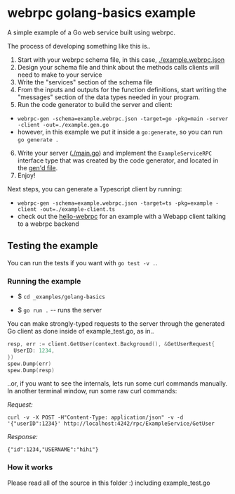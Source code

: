 # webrpc golang-basics example

A simple example of a Go web service built using webrpc.

The process of developing something like this is..

1. Start with your webrpc schema file, in this case, [./example.webrpc.json](./example.webrpc.json)
2. Design your schema file and think about the methods calls clients will need to make
to your service
3. Write the "services" section of the schema file
4. From the inputs and outputs for the function definitions, start writing the "messages"
section of the data types needed in your program.
5. Run the code generator to build the server and client:
  * `webrpc-gen -schema=example.webrpc.json -target=go -pkg=main -server -client -out=./example.gen.go`
  * however, in this example we put it inside a `go:generate`, so you can run `go generate .`
6. Write your server ([./main.go](./main.go)) and implement the `ExampleServiceRPC` interface type
that was created by the code generator, and located in the [gen'd file](./example.gen.go).
7. Enjoy!

Next steps, you can generate a Typescript client by running:
* `webrpc-gen -schema=example.webrpc.json -target=ts -pkg=example -client -out=./example-client.ts`
* check out the [hello-webrpc](../hello-webrpc) for an example with a Webapp client talking to a webrpc backend


## Testing the example

You can run the tests if you want with `go test -v .`.


### Running the example

* $ `cd _examples/golang-basics`

* $ `go run .` -- runs the server

You can make strongly-typed requests to the server through the generated Go client
as done inside of example_test.go, as in..

```go
resp, err := client.GetUser(context.Background(), &GetUserRequest{
  UserID: 1234,
})
spew.Dump(err)
spew.Dump(resp)
```

..or, if you want to see the internals, lets run some curl commands manually. In another terminal
window, run some raw curl commands:

*Request:*
```
curl -v -X POST -H"Content-Type: application/json" -v -d '{"userID":1234}' http://localhost:4242/rpc/ExampleService/GetUser
```

*Response:*
```
{"id":1234,"USERNAME":"hihi"}
```


### How it works

Please read all of the source in this folder :) including example_test.go

